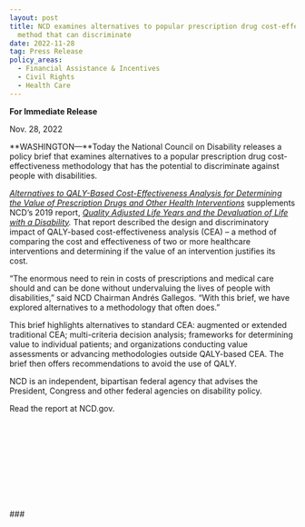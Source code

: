 ```yaml
---
layout: post
title: NCD examines alternatives to popular prescription drug cost-effectiveness
  method that can discriminate
date: 2022-11-28
tag: Press Release
policy_areas:
  - Financial Assistance & Incentives
  - Civil Rights
  - Health Care
---
```

**For Immediate Release**

Nov. 28, 2022

**WASHINGTON—**Today the National Council on Disability releases a policy brief that examines alternatives to a popular prescription drug cost-effectiveness methodology that has the potential to discriminate against people with disabilities.

*[Alternatives to QALY-Based Cost-Effectiveness Analysis for Determining the Value of Prescription Drugs and Other Health Interventions](https://www.ncd.gov/publications/2022/alternatives-qaly)* supplements NCD’s 2019 report, *[Quality Adjusted Life Years and the Devaluation of Life with a Disability](https://ncd.gov/publications/2019/bioethics-report-series).* That report described the design and discriminatory impact of QALY-based cost-effectiveness analysis (CEA) – a method of comparing the cost and effectiveness of two or more healthcare interventions and determining if the value of an intervention justifies its cost.

“The enormous need to rein in costs of prescriptions and medical care should and can be done without undervaluing the lives of people with disabilities,” said NCD Chairman Andrés Gallegos. “With this brief, we have explored alternatives to a methodology that often does.”

This brief highlights alternatives to standard CEA: augmented or extended traditional CEA; multi-criteria decision analysis; frameworks for determining value to individual patients; and organizations conducting value assessments or advancing methodologies outside QALY-based CEA. The brief then offers recommendations to avoid the use of QALY.

NCD is an independent, bipartisan federal agency that advises the President, Congress and other federal agencies on disability policy.

Read the report at NCD.gov.

 

 

 

 

 

\###